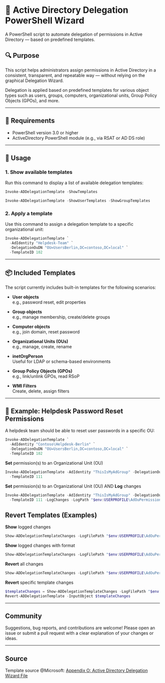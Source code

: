 # 🧰 Active Directory Delegation PowerShell Wizard

A PowerShell script to automate delegation of permissions in Active Directory — based on predefined templates.

## 🔍 Purpose

This script helps administrators assign permissions in Active Directory in a consistent, transparent, and repeatable way — without relying on the graphical Delegation Wizard.

Delegation is applied based on predefined templates for various object types such as users, groups, computers, organizational units, Group Policy Objects (GPOs), and more.

---

## 🧾 Requirements

- PowerShell version 3.0 or higher
- ActiveDirectory PowerShell module (e.g., via RSAT or AD DS role)

---

## 🚀 Usage

### 1. Show available templates

Run this command to display a list of available delegation templates:

```powershell
Invoke-ADDelegationTemplate -ShowTemplates
```
```Powershell
Invoke-ADDelegationTemplate -ShowUserTemplates -ShowGroupTemplates
```

### 2. Apply a template

Use this command to assign a delegation template to a specific organizational unit:

```powershell
Invoke-ADDelegationTemplate `
  -AdIdentity "Helpdesk-Team" `
  -DelegationOuDN "OU=UsersBerlin,DC=contoso,DC=local" `
  -TemplateID 102
```
---

## 📦 Included Templates

The script currently includes built-in templates for the following scenarios:

- **User objects**  
  e.g., password reset, edit properties

- **Group objects**  
  e.g., manage membership, create/delete groups

- **Computer objects**  
  e.g., join domain, reset password

- **Organizational Units (OUs)**  
  e.g., manage, create, rename

- **inetOrgPerson**  
  Useful for LDAP or schema-based environments

- **Group Policy Objects (GPOs)**  
  e.g., link/unlink GPOs, read RSoP

- **WMI Filters**  
  Create, delete, assign filters
---

## 📝 Example: Helpdesk Password Reset Permissions
A helpdesk team should be able to reset user passwords in a specific OU:
```Powershell
Invoke-ADDelegationTemplate `
  -AdIdentity "Contoso\Helpdesk-Berlin" `
  -DelegationOuDN "OU=UsersBerlin,DC=contoso,DC=local" `
  -TemplateID 102
```

**Set** permission(s) to an Organizational Unit (OU)
```Powershell
Invoke-ADDelegationTemplate -AdIdentity "ThisIsMyAdGroup" -DelegationOuDN "OU=Users,OU=MyStartOU,DC=MyDomain,DC=de" `
  -TemplateID 111
```

**Set** permission(s) to an Organizational Unit (OU) AND **Log** changes
```Powershell
Invoke-ADDelegationTemplate -AdIdentity "ThisIsMyAdGroup" -DelegationOuDN "OU=Users,OU=MyStartOU,DC=MyDomain,DC=de" `
  -TemplateID 111 -LogChanges -LogPath "$env:USERPROFILE\AdOuPermissionChanges.log"
```

## Revert Templates (Examples)

**Show** logged changes
```Powershell
Show-ADDelegationTemplateChanges -LogFilePath "$env:USERPROFILE\AdOuPermissionChanges.log"
```

**Show** logged changes with format
```Powershell
Show-ADDelegationTemplateChanges -LogFilePath "$env:USERPROFILE\AdOuPermissionChanges.log" -FormatOutput
```

**Revert** all changes
```Powershell
Show-ADDelegationTemplateChanges -LogFilePath "$env:USERPROFILE\AdOuPermissionChanges.log" | Revert-ADDelegationTemplate
```

**Revert** specific template changes
```Powershell
$templateChanges = Show-ADDelegationTemplateChanges -LogFilePath "$env:USERPROFILE\AdOuPermissionChanges.log" | Where-Object {$_.TemplateID -eq "111"}
Revert-ADDelegationTemplate -InputObject $templateChanges
```
---

## Community

Suggestions, bug reports, and contributions are welcome!
Please open an issue or submit a pull request with a clear explanation of your changes or ideas.

---

## Source

Template source @Microsoft: [Appendix O: Active Directory Delegation Wizard File](https://learn.microsoft.com/en-us/previous-versions/windows/it-pro/windows-server-2003/cc772784(v=ws.10)?redirectedfrom=MSDN)

